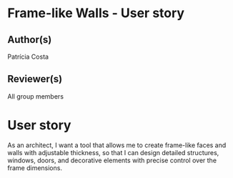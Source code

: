 # Frame-like Walls - User story
## Author(s)
Patrícia Costa
## Reviewer(s)
All group members
# User story
As an architect, I want a tool that allows me to create frame-like faces and walls with adjustable thickness, so that I can design detailed structures, windows, doors, and decorative elements with precise control over the frame dimensions.
